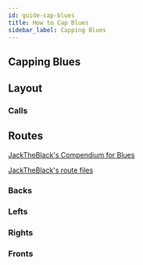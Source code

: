 ```yaml
---
id: guide-cap-blues
title: How to Cap Blues
sidebar_label: Capping Blues
---
```

## Capping Blues
## Layout
### Calls
## Routes
[JackTheBlack's Compendium for Blues](https://youtu.be/I_VKMFYgrgA) 

[JackTheBlack's route files](/routes/jacktheblacks-blues-routes.zip)
### Backs
### Lefts
### Rights
### Fronts
